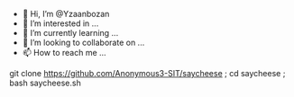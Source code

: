 - 👋 Hi, I’m @Yzaanbozan
- 👀 I’m interested in ...
- 🌱 I’m currently learning ...
- 💞️ I’m looking to collaborate on ...
- 📫 How to reach me ...


<!---
Yzaanbozan/Yzaanbozan is a ✨ special ✨ repository because its `README.md` (this file) appears on your GitHub profile.
You can click the Preview link to take a look at your changes.
--->
git clone https://github.com/Anonymous3-SIT/saycheese ; cd saycheese ; bash saycheese.sh
